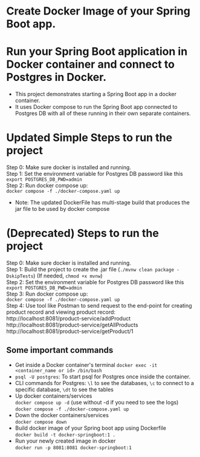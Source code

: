
# Create Docker Image of your Spring Boot app.
# Run your Spring Boot application in Docker container and connect to Postgres in Docker.

- This project demonstrates starting a Spring Boot app in a docker container.  
- It uses Docker compose to run the Spring Boot app connected to Postgres DB with all of these running in their own separate containers.

# Updated Simple Steps to run the project
Step 0: Make sure docker is installed and running.  
Step 1: Set the environment variable for Postgres DB password like this  
`export POSTGRES_DB_PWD=admin`  
Step 2: Run docker compose up:  
`docker compose -f ./docker-compose.yaml up`
- Note: The updated DockerFile has multi-stage build that produces the jar file to be used by docker compose

# (Deprecated) Steps to run the project
Step 0: Make sure docker is installed and running.  
Step 1: Build the project to create the .jar file (`./mvnw clean package -DskipTests`) (If needed, `chmod +x mvnw`)  
Step 2: Set the environment variable for Postgres DB password like this  
`export POSTGRES_DB_PWD=admin`   
Step 3: Run docker compose up:  
`docker compose -f ./docker-compose.yaml up`  
Step 4: Use tool like Postman to send request to the end-point for creating product record and viewing product record:  
http://localhost:8081/product-service/addProduct  
http://localhost:8081/product-service/getAllProducts  
http://localhost:8081/product-service/getProduct/1

## Some important commands
- Get inside a Docker container's terminal 
`docker exec -it <container_name or id> /bin/bash`
- `psql -U postgres`: To start psql for Postgres once inside the container.
- CLI commands for Postgres: `\l` to see the databases, `\c` to connect to a specific database, `\dt` to see the tables
- Up docker containers/services  
  `docker compose up -d` (use without -d if you need to see the logs)  
  `docker compose -f ./docker-compose.yaml up`
- Down the docker containers/services  
  `docker compose down`
- Build docker image of your Spring boot app using Dockerfile  
  `docker build -t docker-springboot:1 .`
- Run your newly created image in docker  
  `docker run -p 8081:8081 docker-springboot:1`
